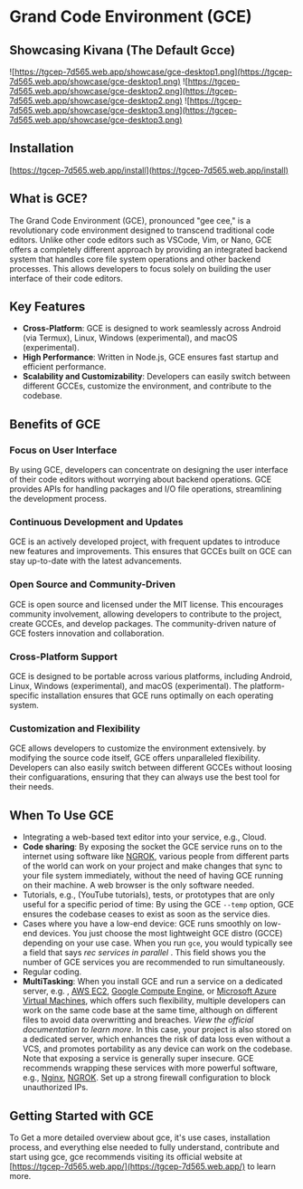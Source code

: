 
# Grand Code Environment (GCE)

## Showcasing Kivana (The Default Gcce)
 
![https://tgcep-7d565.web.app/showcase/gce-desktop1.png](https://tgcep-7d565.web.app/showcase/gce-desktop1.png)
![https://tgcep-7d565.web.app/showcase/gce-desktop2.png](https://tgcep-7d565.web.app/showcase/gce-desktop2.png)
![https://tgcep-7d565.web.app/showcase/gce-desktop3.png](https://tgcep-7d565.web.app/showcase/gce-desktop3.png)

## Installation
[https://tgcep-7d565.web.app/install](https://tgcep-7d565.web.app/install)

## What is GCE?

The Grand Code Environment (GCE), pronounced "gee cee," is a revolutionary code
environment designed to transcend traditional code editors. Unlike other code editors such
as VSCode, Vim, or Nano, GCE offers a completely different approach by providing an
integrated backend system that handles core file system operations and other backend
processes. This allows developers to focus solely on building the user interface of their
code editors.

## Key Features

- **Cross-Platform**: GCE is designed to work seamlessly across Android (via Termux), Linux,
  Windows (experimental), and macOS (experimental).
- **High Performance**: Written in Node.js, GCE ensures fast startup and efficient performance.
- **Scalability and Customizability**: Developers can easily switch between different GCCEs,
  customize the environment, and contribute to the codebase.

## Benefits of GCE

### Focus on User Interface

By using GCE, developers can concentrate on designing the user interface of their code
editors without worrying about backend operations. GCE provides APIs for handling packages
and I/O file operations, streamlining the development process.

### Continuous Development and Updates

GCE is an actively developed project, with frequent updates to introduce new features and
improvements. This ensures that GCCEs built on GCE can stay up-to-date with the latest
advancements.

### Open Source and Community-Driven

GCE is open source and licensed under the MIT license. This encourages community
involvement, allowing developers to contribute to the project, create GCCEs, and develop
packages. The community-driven nature of GCE fosters innovation and collaboration.

### Cross-Platform Support

GCE is designed to be portable across various platforms, including Android, Linux,
Windows (experimental), and macOS (experimental). The platform-specific installation 
ensures that GCE runs optimally on each operating system.

### Customization and Flexibility

GCE allows developers to customize the environment extensively. by modifying the source 
code itself, GCE offers unparalleled flexibility.
Developers can also easily switch between different GCCEs without loosing their configuarations, 
ensuring that they can always use the best tool for their needs.

## When To Use GCE 

- Integrating a web-based text editor into your service, e.g., Cloud.
- **Code sharing**: By exposing the socket the GCE service runs on to the internet using 
  software like [NGROK](https://ngrok.com), various people from different parts of the 
  world can work on your project and make changes that sync to your file system 
  immediately, without the need of having GCE running on their machine. 
  A web browser is the only software needed.
- Tutorials, e.g., (YouTube tutorials), tests, or prototypes that are only useful for a 
  specific period of time: By using the GCE `--temp` option, GCE ensures the codebase 
  ceases to exist as soon as the service dies.
- Cases where you have a low-end device: GCE runs smoothly on low-end devices. 
  You just choose the most lightweight GCE distro (GCCE) depending on your use case. 
  When you run `gce`, you would typically see a field that says 
  _rec services in parallel <value>_. This field shows you the number of GCE services you are recommended to run simultaneously.
- Regular coding.
- **MultiTasking**: When you install GCE and run a service on a dedicated server, e.g.
  , [AWS EC2](https://aws.amazon.com/ec2/), 
  [Google Compute Engine](https://cloud.google.com/compute), or 
  [Microsoft Azure Virtual Machines](https://azure.microsoft.com/en-us/services/virtual-machines/), 
  which offers such flexibility, multiple developers can work on the same code base at the 
  same time, although on different files to avoid data overwritting and breaches. 
  _View the official documentation to learn more_. In this case, your project is also stored on a dedicated server, which enhances the risk of data loss even without a VCS, and promotes portability as any device can work on the codebase. Note that exposing a service is generally super insecure. GCE recommends wrapping these services with more powerful software, e.g., [Nginx](https://www.nginx.com/), [NGROK](https://ngrok.com). Set up a strong firewall configuration to block unauthorized IPs.

## Getting Started with GCE

To Get a more detailed overview about gce, it's use cases, installation process, and
everything else needed to fully understand, contribute and start using gce, gce recommends
visiting its official website at
[https://tgcep-7d565.web.app/](https://tgcep-7d565.web.app/) to learn more.
